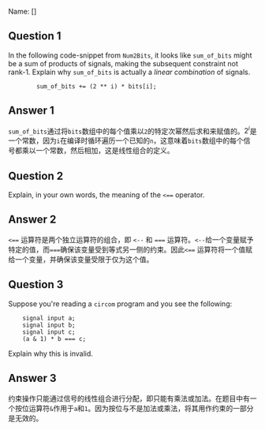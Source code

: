 Name: []

## Question 1

In the following code-snippet from `Num2Bits`, it looks like `sum_of_bits`
might be a sum of products of signals, making the subsequent constraint not
rank-1. Explain why `sum_of_bits` is actually a _linear combination_ of
signals.

```
        sum_of_bits += (2 ** i) * bits[i];
```

## Answer 1

`sum_of_bits`通过将`bits`数组中的每个值乘以`2`的特定次幂然后求和来赋值的。$2^i$是一个常数，因为`i`在编译时循环遍历一个已知的`n`，这意味着`bits`数组中的每个信号都乘以一个常数，然后相加，这是线性组合的定义。

## Question 2

Explain, in your own words, the meaning of the `<==` operator.

## Answer 2

`<==` 运算符是两个独立运算符的组合，即 `<--` 和 `===` 运算符。`<--`给一个变量赋予特定的值，而`===`确保该变量受到等式另一侧的约束。因此`<==` 运算符将一个值赋给一个变量，并确保该变量受限于仅为这个值。

## Question 3

Suppose you're reading a `circom` program and you see the following:

```
    signal input a;
    signal input b;
    signal input c;
    (a & 1) * b === c;
```

Explain why this is invalid.

## Answer 3

约束操作只能通过信号的线性组合进行分配，即只能有乘法或加法。在题目中有一个按位运算符`&`作用于`a`和`1`。因为按位与不是加法或乘法，将其用作约束的一部分是无效的。